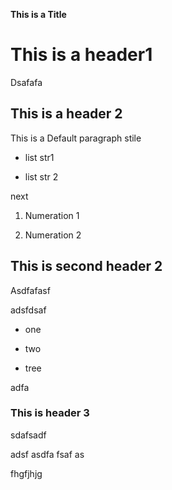 **This is a Title**

# This is a header1

Dsafafa

## This is a header 2

This is a Default paragraph stile

-   list str1

-   list str 2

next

1.  Numeration 1

2.  Numeration 2

## This is second header 2

Asdfafasf

adsfdsaf

-   one

-   two

-   tree

adfa

### This is header 3

sdafsadf

adsf asdfa fsaf as

fhgfjhjg
